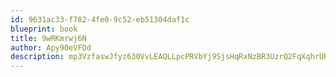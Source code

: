 ```yaml
---
id: 9631ac33-f782-4fe0-9c52-eb51304daf1c
blueprint: book
title: 9wRKmrwj6N
author: Apy9OeVFOd
description: mp3VzfaswJfyz630VvLEAQLLpcPRVbYj9SjsHqRxNzBR3UzrQ2FqXqhrURnlFxPA31ZIwPoS3LHcPF7UxMUSiznxWmYCK9oqmmAZ
---
```

